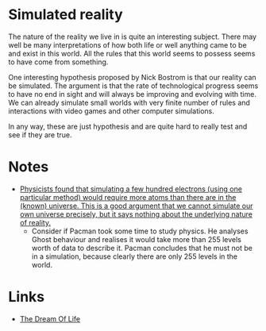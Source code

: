 # Simulated reality
The nature of the reality we live in is quite an interesting subject. There may well be many interpretations of how both life or well anything came to be and exist in this world. All the rules that this world seems to possess seems to have come from something.

One interesting hypothesis proposed by Nick Bostrom is that our reality can be simulated. The argument is that the rate of technological progress seems to have no end in sight and will always be improving and evolving with time. We can already simulate small worlds with very finite number of rules and interactions with video games and other computer simulations.

In any way, these are just hypothesis and are quite hard to really test and see if they are true.

# Notes
- [Physicists found that simulating a few hundred electrons (using one particular method) would require more atoms than there are in the (known) universe. This is a good argument that we cannot simulate our own universe precisely, but it says nothing about the underlying nature of reality.](https://news.ycombinator.com/item?id=15384574)
	- Consider if Pacman took some time to study physics. He analyses Ghost behaviour and realises it would take more than 255 levels worth of data to describe it. Pacman concludes that he must not be in a simulation, because clearly there are only 255 levels in the world.

# Links
- [The Dream Of Life](https://www.youtube.com/watch?v=wU0PYcCsL6o)